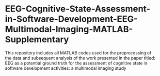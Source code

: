 # EEG-Cognitive-State-Assessment-in-Software-Development-EEG-Multimodal-Imaging-MATLAB-Supplementary
This repository includes all  MATLAB codes used for the preprocessing of the data and subsequent analysis of the work presented in the paper titled: EEG as a potential ground truth for the assessment of cognitive state in software development activities: a multimodal imaging study
